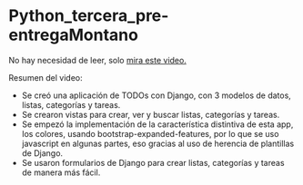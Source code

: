 # Python_tercera_pre-entregaMontano
 No hay necesidad de leer, solo [mira este video.](https://www.loom.com/share/cce5f80d2e9d4531be65cab8a1c68306?sid=6836ed50-6eef-4459-9bcc-5862a82ca57e)

Resumen del video:

- Se creó una aplicación de TODOs con Django, con 3 modelos de datos, listas, categorías y tareas.
- Se crearon vistas para crear, ver y buscar listas, categorías y tareas.
- Se empezó la implementación de la característica distintiva de esta app, los colores, usando bootstrap-expanded-features, por lo que se uso javascript en algunas partes, eso gracias al uso de herencia de plantillas de Django.
- Se usaron formularios de Django para crear listas, categorías y tareas de manera más fácil.
